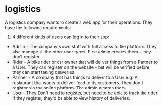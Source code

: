# logistics

A logistics company wants to create a web app for their operations. They have the following requirements:

1. 4 different kinds of users can log in to their app:

- Admin - The company's own staff with full access to the platform. They also manage all the other user types. First admin creates them - they don't register.
- Rider - A bike rider or car owner that will deliver things from a Partner to a User. They can register on the website - but will be verified before they can start taking deliveries.
- Partner - A company that has things to deliver to a User e.g. A restaurant that wants to deliver food to its customers. They don't register via the online platform. The admin creates them.
- User - They Don't need to register, but need to be able to track the rider. If they register, they'd be able to view history of deliveries.
